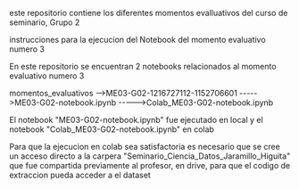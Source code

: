 este repositorio contiene los diferentes momentos evalluativos del curso de seminario, Grupo 2


instrucciones para la ejecucion del Notebook del momento evaluativo numero 3 

En este repositorio se encuentran 2 notebooks relacionados al momento evaluativo numero 3 

momentos_evaluativos
-->ME03-G02-1216727112-1152706601
----->ME03-G02-notebook.ipynb
----->Colab_ME03-G02-notebook.ipynb


El notebook "ME03-G02-notebook.ipynb" fue ejecutado en local y el notebook "Colab_ME03-G02-notebook.ipynb" en colab

Para que la ejecucion en colab sea satisfactoria es necesario que se cree un acceso directo a la carpera 
"Seminario_Ciencia_Datos_Jaramillo_Higuita" que fue compartida previamente al profesor, en drive, para que el codigo de extraccion 
pueda acceder a el dataset
